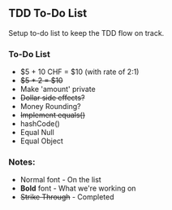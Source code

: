 ## TDD To-Do List
Setup to-do list to keep the TDD flow on track.

### To-Do List
- $5 + 10 CHF = $10 (with rate of 2:1)
- ~~$5 * 2 = $10~~
- Make 'amount' private
- ~~Dollar side effects?~~
- Money Rounding?
- ~~Implement equals()~~
- hashCode()
- Equal Null
- Equal Object

### Notes:
- Normal font - On the list
- **Bold** font - What we're working on
- ~~Strike Through~~ - Completed 